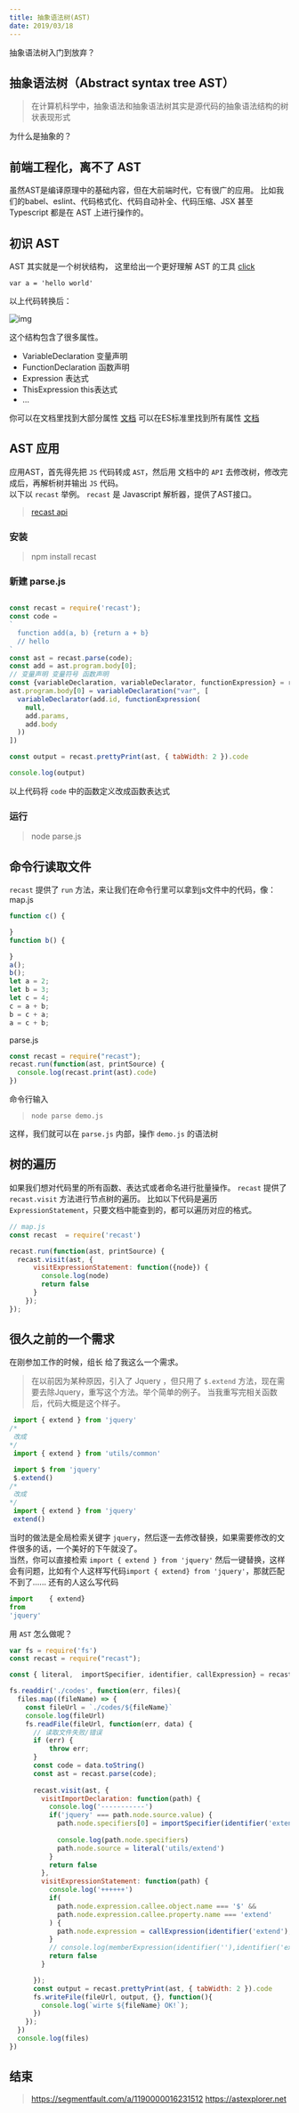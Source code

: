 ```yaml
---
title: 抽象语法树(AST)
date: 2019/03/18
---
```

抽象语法树入门到放弃？

## 抽象语法树（Abstract syntax tree AST）

> 在计算机科学中，抽象语法和抽象语法树其实是源代码的抽象语法结构的树状表现形式

为什么是抽象的？

## 前端工程化，离不了 AST

虽然AST是编译原理中的基础内容，但在大前端时代，它有很广的应用。
比如我们的babel、eslint、代码格式化、代码自动补全、代码压缩、JSX 甚至 Typescript 都是在 AST 上进行操作的。

## 初识 AST

AST 其实就是一个树状结构，
这里给出一个更好理解 AST 的工具 [click](https://astexplorer.net/)

`var a = 'hello world'`

以上代码转换后：  

![img](../../../../imgs/1.jpg)  

这个结构包含了很多属性。  
- VariableDeclaration 变量声明
- FunctionDeclaration 函数声明
- Expression 表达式
- ThisExpression this表达式
- ...

你可以在文档里找到大部分属性 [文档](https://developer.mozilla.org/en-US/docs/Mozilla/Projects/SpiderMonkey/Parser_API#Node_objects)
可以在ES标准里找到所有属性 [文档](https://github.com/estree/estree)

## AST 应用  
应用AST，首先得先把 `JS` 代码转成 `AST`，然后用 文档中的 `API` 去修改树，修改完成后，再解析树并输出 `JS` 代码。  
以下以 `recast` 举例。
`recast` 是 Javascript 解析器，提供了AST接口。  

> [recast api](https://github.com/benjamn/ast-types/blob/master/def/core.ts)
### 安装 
> npm install recast
### 新建 parse.js

```Javascript

const recast = require('recast');
const code = 
` 
  function add(a, b) {return a + b}
  // hello
`
const ast = recast.parse(code);
const add = ast.program.body[0];
// 变量声明 变量符号 函数声明
const {variableDeclaration, variableDeclarator, functionExpression} = recast.types.builders;
ast.program.body[0] = variableDeclaration("var", [
  variableDeclarator(add.id, functionExpression(
    null,
    add.params,
    add.body
  ))
])

const output = recast.prettyPrint(ast, { tabWidth: 2 }).code

console.log(output)
```
以上代码将 `code` 中的函数定义改成函数表达式

### 运行
> node parse.js

## 命令行读取文件

`recast` 提供了 `run` 方法，来让我们在命令行里可以拿到js文件中的代码，像：
map.js
```javascript
function c() {

}
function b() {

}
a();
b();
let a = 2;
let b = 3;
let c = 4;
c = a + b;
b = c + a;
a = c + b;
```
parse.js

```javascript
const recast = require("recast");
recast.run(function(ast, printSource) {
  console.log(recast.print(ast).code)
})
```
命令行输入  
> `node parse demo.js`  

这样，我们就可以在 `parse.js` 内部，操作 `demo.js` 的语法树
## 树的遍历

如果我们想对代码里的所有函数、表达式或者命名进行批量操作。 `recast` 提供了 `recast.visit` 方法进行节点树的遍历。
比如以下代码是遍历 `ExpressionStatement`，只要文档中能查到的，都可以遍历对应的格式。
```javascript 
// map.js
const recast  = require('recast')

recast.run(function(ast, printSource) {
  recast.visit(ast, {
      visitExpressionStatement: function({node}) {
        console.log(node)
        return false
      }
    });
});
```
## 很久之前的一个需求

在刚参加工作的时候，组长 给了我这么一个需求。

> 在以前因为某种原因，引入了 Jquery ，但只用了 `$.extend` 方法，现在需要去除Jquery，重写这个方法。举个简单的例子。
当我重写完相关函数后，代码大概是这个样子。  

```javascript
 import { extend } from 'jquery'
/*
 改成
*/
 import { extend } from 'utils/common'

 import $ from 'jquery'
 $.extend()
/*
 改成
*/
 import { extend } from 'jquery'
 extend()

```

当时的做法是全局检索关键字 `jquery`，然后逐一去修改替换，如果需要修改的文件很多的话，一个美好的下午就没了。  
当然，你可以直接检索 `import { extend } from 'jquery'` 然后一键替换，这样会有问题，比如有个人这样写代码`import { extend} from 'jquery'`，那就匹配不到了......
还有的人这么写代码


```javascript
import    { extend} 
from     
'jquery'
```
用 `AST` 怎么做呢？


```javascript
var fs = require('fs')
const recast = require("recast");

const { literal,  importSpecifier, identifier, callExpression} = recast.types.builders;

fs.readdir('./codes', function(err, files){
  files.map((fileName) => {
    const fileUrl = `./codes/${fileName}`
    console.log(fileUrl)
    fs.readFile(fileUrl, function(err, data) {
      // 读取文件失败/错误
      if (err) {
          throw err;
      }
      const code = data.toString()
      const ast = recast.parse(code);
    
      recast.visit(ast, {
        visitImportDeclaration: function(path) {
          console.log('-----------')
          if('jquery' === path.node.source.value) {
            path.node.specifiers[0] = importSpecifier(identifier('extend'))
            
            console.log(path.node.specifiers)
            path.node.source = literal('utils/extend')
          }
          return false
        },
        visitExpressionStatement: function(path) {
          console.log('++++++')
          if(
            path.node.expression.callee.object.name === '$' &&
            path.node.expression.callee.property.name === 'extend'
          ) {
            path.node.expression = callExpression(identifier('extend'), path.node.expression.arguments)
          }
          // console.log(memberExpression(identifier(''),identifier('extend'), false))
          return false
        }

      });
      const output = recast.prettyPrint(ast, { tabWidth: 2 }).code
      fs.writeFile(fileUrl, output, {}, function(){
        console.log(`wirte ${fileName} OK!`);
      })
    });
  })
  console.log(files)
})

```

## 结束
> https://segmentfault.com/a/1190000016231512
> https://astexplorer.net
